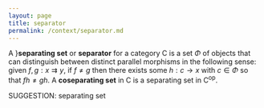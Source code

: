 ```yaml
---
layout: page
title: separator
permalink: /context/separator.md
---
```


A }**separating set** or **separator** for a category $\mathsf{C}$ is a set $\Phi$ of objects that can distinguish between distinct parallel morphisms in the following sense: given $f,g : x \rightrightarrows y$, if $f \neq g$ then there exists some $h : c \to x$ with $c \in \Phi$ so that $fh \neq gh$. A **coseparating set** in $\mathsf{C}$ is a separating set in $\mathsf{C}^\mathrm{op}$.


SUGGESTION: separating set